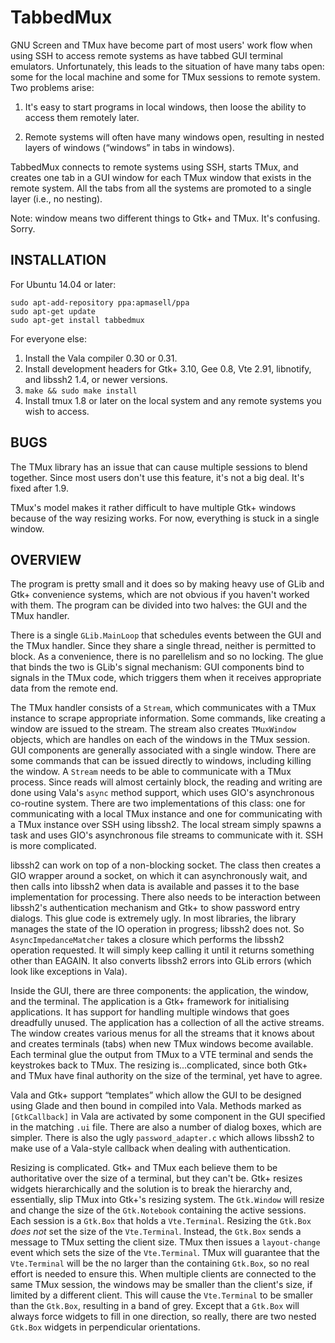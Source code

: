 TabbedMux
=========

GNU Screen and TMux have become part of most users' work flow when using SSH to access remote systems as have tabbed GUI terminal emulators. Unfortunately, this leads to the situation of have many tabs open: some for the local machine and some for TMux sessions to remote system. Two problems arise:

  1. It's easy to start programs in local windows, then loose the ability to access them remotely later.

  2. Remote systems will often have many windows open, resulting in nested layers of windows (“windows” in tabs in windows).

TabbedMux connects to remote systems using SSH, starts TMux, and creates one tab in a GUI window for each TMux window that exists in the remote system. All the tabs from all the systems are promoted to a single layer (i.e., no nesting).

Note: window means two different things to Gtk+ and TMux. It's confusing. Sorry.

INSTALLATION
------------

For Ubuntu 14.04 or later:

    sudo apt-add-repository ppa:apmasell/ppa
    sudo apt-get update
    sudo apt-get install tabbedmux

For everyone else:

  1. Install the Vala compiler 0.30 or 0.31.
  2. Install development headers for Gtk+ 3.10, Gee 0.8, Vte 2.91, libnotify, and libssh2 1.4, or newer versions.
  3. `make && sudo make install`
  4. Install tmux 1.8 or later on the local system and any remote systems you wish to access.

BUGS
----

The TMux library has an issue that can cause multiple sessions to blend together. Since most users don't use this feature, it's not a big deal. It's fixed after 1.9.

TMux's model makes it rather difficult to have multiple Gtk+ windows because of the way resizing works. For now, everything is stuck in a single window.

OVERVIEW
--------

The program is pretty small and it does so by making heavy use of GLib and Gtk+ convenience systems, which are not obvious if you haven't worked with them. The program can be divided into two halves: the GUI and the TMux handler.

There is a single `GLib.MainLoop` that schedules events between the GUI and the TMux handler. Since they share a single thread, neither is permitted to block. As a convenience, there is no parellelism and so no locking. The glue that binds the two is GLib's signal mechanism: GUI components bind to signals in the TMux code, which triggers them when it receives appropriate data from the remote end.

The TMux handler consists of a `Stream`, which communicates with a TMux instance to scrape appropriate information. Some commands, like creating a window are issued to the stream. The stream also creates `TMuxWindow` objects, which are handles on each of the windows in the TMux session. GUI components are generally associated with a single window. There are some commands that can be issued directly to windows, including killing the window. A `Stream` needs to be able to communicate with a TMux process. Since reads will almost certainly block, the reading and writing are done using Vala's `async` method support, which uses GIO's asynchronous co-routine system. There are two implementations of this class: one for communicating with a local TMux instance and one for communicating with a TMux instance over SSH using libssh2. The local stream simply spawns a task and uses GIO's asynchronous file streams to communicate with it. SSH is more complicated.

libssh2 can work on top of a non-blocking socket. The class then creates a GIO wrapper around a socket, on which it can asynchronously wait, and then calls into libssh2 when data is available and passes it to the base implementation for processing. There also needs to be interaction between libssh2's authentication mechanism and Gtk+ to show password entry dialogs. This glue code is extremely ugly. In most libraries, the library manages the state of the IO operation in progress; libssh2 does not. So `AsyncImpedanceMatcher` takes a closure which performs the libssh2 operation requested. It will simply keep calling it until it returns something other than EAGAIN. It also converts libssh2 errors into GLib errors (which look like exceptions in Vala).

Inside the GUI, there are three components: the application, the window, and the terminal. The application is a Gtk+ framework for initialising applications. It has support for handling multiple windows that goes dreadfully unused. The application has a collection of all the active streams. The window creates various menus for all the streams that it knows about and creates terminals (tabs) when new TMux windows become available. Each terminal glue the output from TMux to a VTE terminal and sends the keystrokes back to TMux. The resizing is...complicated, since both Gtk+ and TMux have final authority on the size of the terminal, yet have to agree.

Vala and Gtk+ support “templates” which allow the GUI to be designed using Glade and then bound in compiled into Vala. Methods marked as `[GtkCallback]` in Vala are activated by some component in the GUI specified in the matching `.ui` file. There are also a number of dialog boxes, which are simpler. There is also the ugly `password_adapter.c` which allows libssh2 to make use of a Vala-style callback when dealing with authentication.

Resizing is complicated. Gtk+ and TMux each believe them to be authoritative over the size of a terminal, but they can't be. Gtk+ resizes widgets hierarchically and the solution is to break the hierarchy and, essentially, slip TMux into Gtk+'s resizing system. The `Gtk.Window` will resize and change the size of the `Gtk.Notebook` containing the active sessions. Each session is a `Gtk.Box` that holds a `Vte.Terminal`. Resizing the `Gtk.Box` _does not_ set the size of the `Vte.Terminal`. Instead, the `Gtk.Box` sends a message to TMux setting the client size. TMux then issues a `layout-change` event which sets the size of the `Vte.Terminal`. TMux will guarantee that the `Vte.Terminal` will be the no larger than the containing `Gtk.Box`, so no real effort is needed to ensure this. When multiple clients are connected to the same TMux session, the windows may be smaller than the client's size, if limited by a different client. This will cause the `Vte.Terminal` to be smaller than the `Gtk.Box`, resulting in a band of grey. Except that a `Gtk.Box` will always force widgets to fill in one direction, so really, there are two nested `Gtk.Box` widgets in perpendicular orientations.
